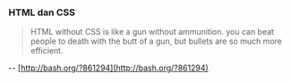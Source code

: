 ### HTML dan CSS

> HTML without CSS is like a gun without ammunition. you can beat people to death with the butt of a gun, but bullets are so much more efficient.

-- [http://bash.org/?861294](http://bash.org/?861294)

<!-- METADATA: {"time": "2008-05-30 17:33:21", "title": "HTML dan CSS"} -->
